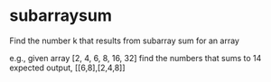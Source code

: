 # subarraysum
Find the number k that results from subarray sum for an array

e.g., given array [2, 4, 6, 8, 16, 32] find the numbers that sums to 14
expected output, [[6,8],[2,4,8]]
